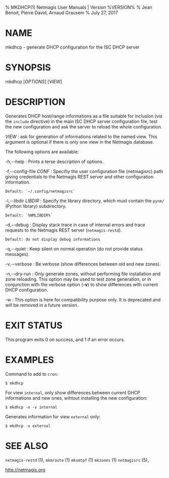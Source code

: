 % MKDHCP(1) Netmagis User Manuals | Version %VERSION%
% Jean Benoit, Pierre David, Arnaud Grausem
% July 27, 2017

# NAME

mkdhcp - generate DHCP configuration for the ISC DHCP server


# SYNOPSIS

mkdhcp [*OPTIONS*] [*VIEW*]


# DESCRIPTION

Generates DHCP host/range informations as a file suitable for inclusion
(via the `include` directive) in the main ISC DHCP server configuration
file, test the new configuration and ask the server to reload the whole
configuration.

*VIEW*
  : ask for generation of informations related to the named view.
    This argument is optional if there is only one view in the
    Netmagis database.

The following options are available:

-h,--help
  : Prints a terse description of options.

-f,--config-file *CONF*
  : Specifiy the user configuration file (netmagisrc) path giving
    credentials to the Netmagis REST server and other configuration
    information.

    Default: `~/.config/netmagisrc`

-l,--libdir *LIBDIR*
  : Specify the library directory, which must contain the
    `pynm/` (Python library) subdirectory.

    Default: `%NMLIBDIR%`

-d,--debug
  : Display stack trace in case of internal errors and trace
    requests to the Netmagis REST server (`netmagis-restd`).

    Default: do not display debug informations

-q,--quiet
  : Keep silent on normal operation (do not provide status messages).

-v,--verbose
  : Be verbose (show differences between old and new zones).

-n,--dry-run
  : Only generate zones, without performing file installation and zone
    reloading. This option may be used to test zone generation, or
    in conjunction with the verbose option (**-v**) to show differences
    with current DHCP configuration.

-w
  : This option is here for compatibility purpose only. It is deprecated
    and will be removed in a future version.


# EXIT STATUS

This program exits 0 on success, and 1 if an error occurs.


# EXAMPLES

Command to add to `cron`:

    $ mkdhcp

For view `internal`, only show differences between current DHCP
informations and new ones, wihtout installing the new configuration:

    $ mkdhcp -n -v internal

Generates information for view `external` only:

    $ mkdhcp -v external

# SEE ALSO

`netmagis-restd` (1),
`mkmroute` (1)
`mksmtpf` (1)
`mkzones` (1)
`netmagisrc` (5),

<http://netmagis.org>

